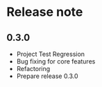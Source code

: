 # Release note

## 0.3.0
* Project Test Regression
* Bug fixing for core features
* Refactoring
* Prepare release 0.3.0
